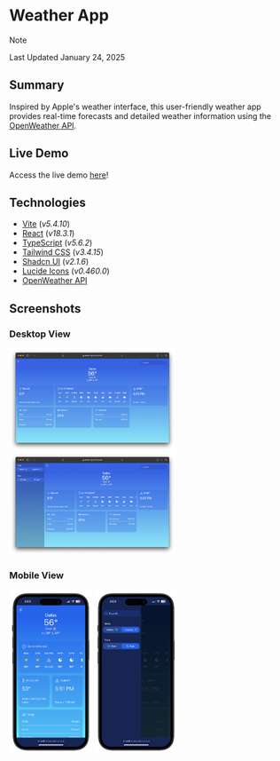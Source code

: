 # Weather App

> [!NOTE]
> Last Updated January 24, 2025

## Summary
Inspired by Apple's weather interface, this user-friendly weather app provides real-time forecasts and detailed weather information using the [OpenWeather API](https://openweathermap.org).

## Live Demo
Access the live demo [here](https://weather-app.victor-jr.com)!

## Technologies
- [Vite](https://vite.dev/) (*v5.4.10*)
- [React](https://react.dev/) (*v18.3.1*)
- [TypeScript](https://www.typescriptlang.org) (*v5.6.2*)
- [Tailwind CSS](https://tailwindcss.com/) (*v3.4.15*)
- [Shadcn UI](https://ui.shadcn.com/) (*v2.1.6*)
- [Lucide Icons](https://lucide.dev/) (*v0.460.0*)
- [OpenWeather API](https://openweathermap.org)

## Screenshots
### Desktop View
<img src="src/assets/desktop.png" width="300" alt="Desktop view of Weather App" /> <img src="src/assets/desktop-side.png" width="300" alt="Desktop view of Weather App" />

### Mobile View
<img src="src/assets/mobile.png" width="150" alt="Mobile view of Weather App" /> <img src="src/assets/mobile-side.png" width="150" alt="Mobile view of Weather App" />
